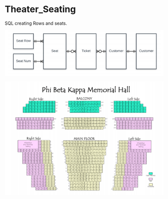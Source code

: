 # Theater_Seating

  SQL creating Rows and seats.
 
![alt text](https://raw.githubusercontent.com/TyreKing/Theater_Seating/master/erd/ERD.png)
  
![alt text](https://raw.githubusercontent.com/TyreKing/Theater_Seating/master/erd/seatingchart.png) 
 

